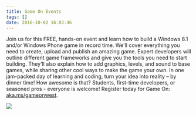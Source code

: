 ```yaml
---
title: Game On Events
tags: []
date: 2016-10-02 16:03:46
---
```


Join us for this FREE, hands-on event and learn how to build a Windows 8.1 and/or Windows Phone game in record time. We&#39;ll cover everything you need to create, upload and publish an amazing game. Expert developers will outline different game frameworks and give you the tools you need to start building. They&#39;ll also explain how to add graphics, levels, and sound to base games, while sharing other cool ways to make the game your own. In one jam-packed day of learning and coding, turn your idea into reality &ndash; by dinner time! How awesome is that? Students, first-time developers, or seasoned pros - everyone is welcome! Register today for Game On: [aka.ms/gameonwest](http://aka.ms/gameonwest).&nbsp;

![](http://codefoster.blob.core.windows.net/site/image/5b44b5f49d5d4655acae075788ad5563/gameon_01_1.png)